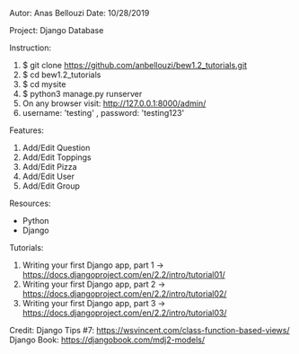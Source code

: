 Autor: Anas Bellouzi
Date: 10/28/2019

Project: Django Database

Instruction:
1. $ git clone https://github.com/anbellouzi/bew1.2_tutorials.git
2. $ cd bew1.2_tutorials
3. $ cd mysite
4. $ python3 manage.py runserver
5. On any browser visit: http://127.0.0.1:8000/admin/
6. username: 'testing' , password: 'testing123'

Features:
  1. Add/Edit Question
  2. Add/Edit Toppings
  3. Add/Edit Pizza
  4. Add/Edit User
  5. Add/Edit Group

Resources:
  - Python
  - Django

Tutorials:
  1. Writing your first Django app, part 1 -> https://docs.djangoproject.com/en/2.2/intro/tutorial01/
  2. Writing your first Django app, part 2 -> https://docs.djangoproject.com/en/2.2/intro/tutorial02/
  3. Writing your first Django app, part 3 -> https://docs.djangoproject.com/en/2.2/intro/tutorial03/

Credit:
Django Tips #7: https://wsvincent.com/class-function-based-views/
Django Book:  https://djangobook.com/mdj2-models/
